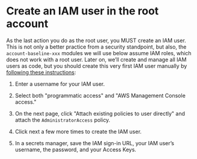 # Create an IAM user in the root account

As the last action you do as the root user, you MUST create an IAM user. This is not only a better practice from a
security standpoint, but also, the `account-baseline-xxx` modules we will use below assume IAM roles, which does not
work with a root user. Later on, we’ll create and manage all IAM users as code, but you should create this very first
IAM user manually by
[following these instructions](https://docs.aws.amazon.com/IAM/latest/UserGuide/id_users_create.html#id_users_create_console):

1. Enter a username for your IAM user.

2. Select both "programmatic access" and "AWS Management Console access."

3. On the next page, click "Attach existing policies to user directly" and attach the `AdministratorAccess` policy.

4. Click next a few more times to create the IAM user.

5. In a secrets manager, save the IAM sign-in URL, your IAM user’s username, the password, and your Access Keys.


<!-- ##DOCS-SOURCER-START
{"sourcePlugin":"Local File Copier","hash":"a101684204db60a27bcace52b801c84b"}
##DOCS-SOURCER-END -->
